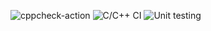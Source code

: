 ![cppcheck-action](https://github.com/99003181/applied_sdlc/workflows/cppcheck-action/badge.svg)
![C/C++ CI](https://github.com/99003181/applied_sdlc/workflows/C/C++%20CI/badge.svg)
![Unit testing](https://github.com/99003181/applied_sdlc/workflows/Unit%20testing/badge.svg)

